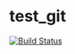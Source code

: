 # test_git
[![Build Status](https://travis-ci.org/az198071123/test_git.svg?branch=test_branch)](https://travis-ci.org/az198071123/test_git)